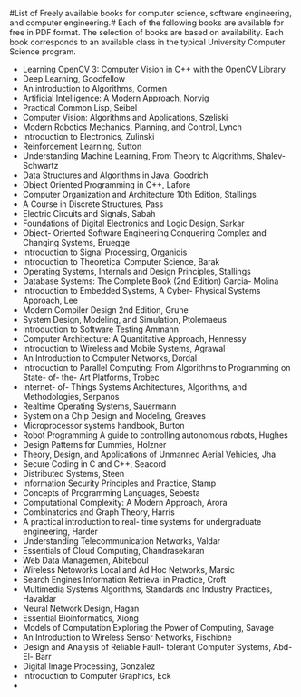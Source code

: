 #List of Freely available books for computer science, software engineering, and computer engineering.#
Each of the following books are available for free in PDF format. The selection of books are based on availability. Each book corresponds to an available class in the typical University Computer Science program. 
- Learning OpenCV 3: Computer Vision in C++ with the OpenCV Library 
- Deep Learning, Goodfellow 
- An introduction to Algorithms, Cormen 
- Artificial Intelligence: A Modern Approach, Norvig
- Practical Common Lisp, Seibel
- Computer Vision: Algorithms and Applications, Szeliski 
- Modern Robotics Mechanics, Planning, and Control, Lynch 
- Introduction to Electronics, Zulinski
- Reinforcement Learning, Sutton
- Understanding Machine Learning, From Theory to Algorithms, Shalev- Schwartz
- Data Structures and Algorithms in Java, Goodrich
- Object Oriented Programming in C++, Lafore
- Computer Organization and Architecture 10th Edition, Stallings
- A Course in Discrete Structures, Pass 
- Electric Circuits and Signals, Sabah 
- Foundations of Digital Electronics and Logic Design, Sarkar 
-  Object- Oriented Software Engineering
Conquering Complex and Changing Systems, Bruegge 
- Introduction to Signal Processing, Organidis 
- Introduction to Theoretical Computer Science, Barak 
- Operating Systems, Internals and Design Principles, Stallings 
- Database Systems: The Complete Book (2nd Edition) Garcia- Molina 
- Introduction to Embedded Systems, A Cyber- Physical Systems Approach, Lee 
- Modern Compiler Design 2nd Edition, Grune 
- System Design, Modeling, and Simulation, Ptolemaeus 
- Introduction to Software Testing Ammann 
- Computer Architecture: A Quantitative Approach, Hennessy 
- Introduction to Wireless and Mobile Systems, Agrawal 
-  An Introduction to Computer Networks, Dordal
-  Introduction to Parallel Computing: From Algorithms to Programming on State- of- the- Art Platforms, Trobec
- Internet- of- Things Systems Architectures, Algorithms, and Methodologies, Serpanos
- Realtime Operating Systems, Sauermann
- System on a Chip Design and Modeling, Greaves
- Microprocessor systems handbook, Burton
- Robot Programming A guide to controlling autonomous robots, Hughes
- Design Patterns for Dummies, Holzner
- Theory, Design, and Applications of Unmanned Aerial Vehicles, Jha
- Secure Coding in C and C++, Seacord
- Distributed Systems, Steen
- Information Security Principles and Practice, Stamp
- Concepts of Programming Languages, Sebesta
- Computational Complexity: A Modern Approach, Arora
- Combinatorics and Graph Theory, Harris
- A practical introduction to real- time systems for undergraduate engineering, Harder
-  Understanding Telecommunication Networks, Valdar
- Essentials of Cloud Computing, Chandrasekaran
- Web Data Managemen, Abiteboul
- Wireless Netoworks Local and Ad Hoc Networks, Marsic
-  Search Engines Information Retrieval in Practice, Croft
- Multimedia Systems Algorithms, Standards and Industry Practices, Havaldar
- Neural Network Design, Hagan
- Essential Bioinformatics, Xiong
- Models of Computation Exploring the Power of Computing, Savage
- An Introduction to Wireless Sensor Networks, Fischione
- Design and Analysis of Reliable Fault- tolerant Computer Systems, Abd- El- Barr
- Digital Image Processing, Gonzalez
- Introduction to Computer Graphics, Eck
-

